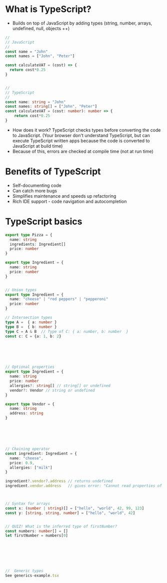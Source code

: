 


# What is TypeScript?

- Builds on top of JavaScript by adding types (string, number, arrays, undefined, null, objects ++)


 
```TypeScript
//
// JavaScript
//
const name = "John"
const names = ["John", "Peter"]

const calculateVAT = (cost) => {
  return cost*0.25
}


//
// TypeScript
//
const name: string = "John"
const names: string[] = ["John", "Peter"]
const calculateVAT = (cost: number): number => {
    return cost*0.25
}

```



- How does it work? TypeScript checks types before converting the code to JavaScript. (Your browser don't understand TypeScript, but can execute TypeScript written apps because the code is converted to JavaScript at build time)
- Because of this, errors are checked at compile time (not at run time)


# Benefits of TypeScript
- Self-documenting code
- Can catch more bugs
- Simplifies maintenance and speeds up refactoring
- Rich IDE support - code navigation and autocompletion



# TypeScript basics
```TypeScript
export type Pizza = {
  name: string
  ingredients: Ingredient[]
  price: number
}

export type Ingredient = {
  name: string
  price: number
}


// Union types
export type Ingredient = {
  name: "cheese" | "red peppers" | "pepperoni"
  price: number
}

// Intersection types
type A =  { a: number }
type B =  { b: number }
type C = A & B  // Type of C: { a: number, b: number  }
const c: C = {a: 1, b: 2}






// Optional properties
export type Ingredient = {
  name: string
  price: number
  allergies?: string[] // string[] or undefined
  vendor?: Vendor // string or undefined
}

export type Vendor = {
  name: string
  address: string
}






// Chaining operator
const ingredient: Ingredient = {
  name: "cheese", 
  price: 0.9, 
  allergies: ["milk"]
}

ingredient?.vendor?.address // returns undefined
ingredient.vendor.address   // gives error: "Cannot read properties of undefined (reading 'address')". (This error is catched in TS but not with JS!)



// Syntax for arrays
const x: (number | string)[] = ["hello", "world", 42, 99, 123]
const y: [string, string, number] = ["hello", "world", 42]


// QUIZ! What is the inferred type of firstNumber?
const numbers: number[] = []
let firstNumber = numbers[0]







//  Generic types
See generics-example.tsx




  







```



